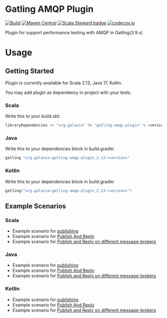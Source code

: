 # Gatling AMQP Plugin 

[![Build](https://github.com/galax-io/gatling-amqp-plugin/workflows/Continuous%20Integration/badge.svg)](https://github.com/galax-io/gatling-amqp-plugin/actions/workflows/ci.yml)
[![Maven Central](https://img.shields.io/maven-central/v/org.galaxio/gatling-amqp-plugin_2.13.svg?color=success)](https://search.maven.org/search?q=org.galaxio.gatling-amqp-plugin) 
[![Scala Steward badge](https://img.shields.io/badge/Scala_Steward-helping-blue.svg?style=flat&logo=data:image/png;base64,iVBORw0KGgoAAAANSUhEUgAAAA4AAAAQCAMAAAARSr4IAAAAVFBMVEUAAACHjojlOy5NWlrKzcYRKjGFjIbp293YycuLa3pYY2LSqql4f3pCUFTgSjNodYRmcXUsPD/NTTbjRS+2jomhgnzNc223cGvZS0HaSD0XLjbaSjElhIr+AAAAAXRSTlMAQObYZgAAAHlJREFUCNdNyosOwyAIhWHAQS1Vt7a77/3fcxxdmv0xwmckutAR1nkm4ggbyEcg/wWmlGLDAA3oL50xi6fk5ffZ3E2E3QfZDCcCN2YtbEWZt+Drc6u6rlqv7Uk0LdKqqr5rk2UCRXOk0vmQKGfc94nOJyQjouF9H/wCc9gECEYfONoAAAAASUVORK5CYII=)](https://scala-steward.org)
[![codecov.io](https://codecov.io/github/galax-io/gatling-amqp-plugin/coverage.svg?branch=master)](https://codecov.io/github/galax-io/gatling-amqp-plugin?branch=master)

Plugin for support performance testing with AMQP in Gatling(3.9.x)

# Usage

## Getting Started
Plugin is currently available for Scala 2.13, Java 17, Kotlin.

You may add plugin as dependency in project with your tests. 

### Scala

Write this to your build.sbt: 

``` scala
libraryDependencies += "org.galaxio" %% "gatling-amqp-plugin" % <version> % Test
``` 

### Java

Write this to your dependencies block in build.gradle:

```java
gatling "org.galaxio:gatling-amqp-plugin_2.13:<version>"
```

### Kotlin

Write this to your dependencies block in build.gradle:

```kotlin
gatling("org.galaxio:gatling-amqp-plugin_2.13:<version>")
```

## Example Scenarios

### Scala 

* Example scenario for [publishing](src/test/scala/org/galaxio/gatling/amqp/examples/PublishExample.scala)
* Example scenario for [Publish And Reply](src/test/scala/org/galaxio/gatling/amqp/examples/RequestReplyExample.scala)
* Example scenario for [Publish and Reply on different message-brokers](src/test/scala/org/galaxio/gatling/amqp/examples/RequestReplyTwoBrokerExample.scala)

### Java

* Example scenario for [publishing](src/test/java/org/galaxio/gatling/amqp/javaapi/examples/PublishExample.java)
* Example scenario for [Publish And Reply](src/test/java/org/galaxio/gatling/amqp/javaapi/examples/RequestReplyExample.java)
* Example scenario for [Publish and Reply on different message-brokers](src/test/java/org/galaxio/gatling/amqp/javaapi/examples/RequestReplyTwoBrokerExample.java)

### Kotlin

* Example scenario for [publishing](src/test/kotlin/org/galaxio/gatling/amqp/javaapi/examples/PublishExample.kt)
* Example scenario for [Publish And Reply](src/test/kotlin/org/galaxio/gatling/amqp/javaapi/examples/RequestReplyExample.kt)
* Example scenario for [Publish and Reply on different message-brokers](src/test/kotlin/org/galaxio/gatling/amqp/javaapi/examples/RequestReplyTwoBrokerExample.kt)